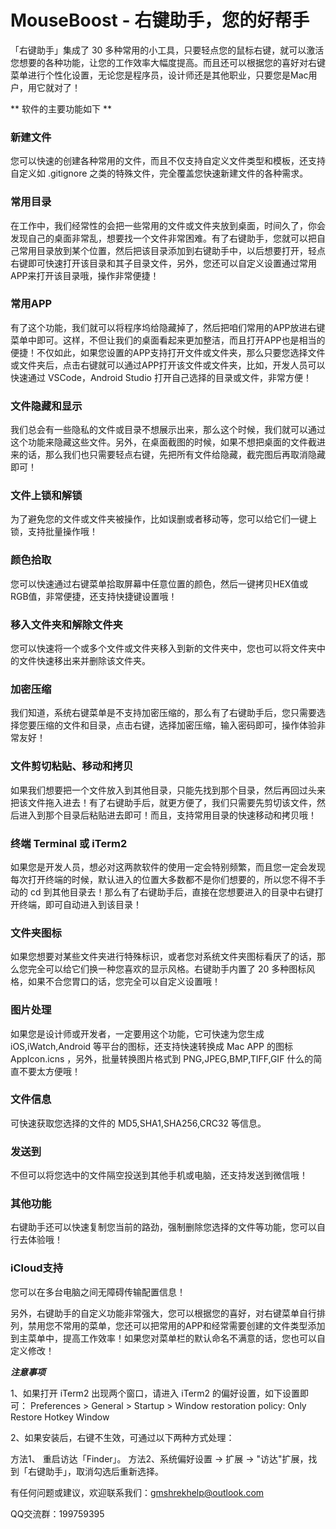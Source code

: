 # MouseBoost - 右键助手，您的好帮手

「右键助手」集成了 30 多种常用的小工具，只要轻点您的鼠标右键，就可以激活您想要的各种功能，让您的工作效率大幅度提高。而且还可以根据您的喜好对右键菜单进行个性化设置，无论您是程序员，设计师还是其他职业，只要您是Mac用户，用它就对了！

** 软件的主要功能如下 **

### 新建文件
您可以快速的创建各种常用的文件，而且不仅支持自定义文件类型和模板，还支持自定义如 .gitignore 之类的特殊文件，完全覆盖您快速新建文件的各种需求。

### 常用目录
在工作中，我们经常性的会把一些常用的文件或文件夹放到桌面，时间久了，你会发现自己的桌面非常乱，想要找一个文件非常困难。有了右键助手，您就可以把自己常用目录放到某个位置，然后把该目录添加到右键助手中，以后想要打开，轻点右键即可快速打开该目录和其子目录文件，另外，您还可以自定义设置通过常用APP来打开该目录哦，操作非常便捷！

### 常用APP
有了这个功能，我们就可以将程序坞给隐藏掉了，然后把咱们常用的APP放进右键菜单中即可。这样，不但让我们的桌面看起来更加整洁，而且打开APP也是相当的便捷！不仅如此，如果您设置的APP支持打开文件或文件夹，那么只要您选择文件或文件夹后，点击右键就可以通过APP打开该文件或文件夹，比如，开发人员可以快速通过 VSCode，Android Studio 打开自己选择的目录或文件，非常方便！

### 文件隐藏和显示
我们总会有一些隐私的文件或目录不想展示出来，那么这个时候，我们就可以通过这个功能来隐藏这些文件。另外，在桌面截图的时候，如果不想把桌面的文件截进来的话，那么我们也只需要轻点右键，先把所有文件给隐藏，截完图后再取消隐藏即可！

### 文件上锁和解锁
为了避免您的文件或文件夹被操作，比如误删或者移动等，您可以给它们一键上锁，支持批量操作哦！

### 颜色拾取
您可以快速通过右键菜单拾取屏幕中任意位置的颜色，然后一键拷贝HEX值或RGB值，非常便捷，还支持快捷键设置哦！

### 移入文件夹和解除文件夹
您可以快速将一个或多个文件或文件夹移入到新的文件夹中，您也可以将文件夹中的文件快速移出来并删除该文件夹。

### 加密压缩
我们知道，系统右键菜单是不支持加密压缩的，那么有了右键助手后，您只需要选择您要压缩的文件和目录，点击右键，选择加密压缩，输入密码即可，操作体验非常友好！

### 文件剪切粘贴、移动和拷贝
如果我们想要把一个文件放入到其他目录，只能先找到那个目录，然后再回过头来把该文件拖入进去！有了右键助手后，就更方便了，我们只需要先剪切该文件，然后进入到那个目录后粘贴进去即可！而且，支持常用目录的快速移动和拷贝哦！

### 终端 Terminal 或 iTerm2
如果您是开发人员，想必对这两款软件的使用一定会特别频繁，而且您一定会发现每次打开终端的时候，默认进入的位置大多数都不是你们想要的，所以您不得不手动的 cd 到其他目录去！那么有了右键助手后，直接在您想要进入的目录中右键打开终端，即可自动进入到该目录！

### 文件夹图标
如果您想要对某些文件夹进行特殊标识，或者您对系统文件夹图标看厌了的话，那么您完全可以给它们换一种您喜欢的显示风格。右键助手内置了 20 多种图标风格，如果不合您胃口的话，您完全可以自定义设置哦！

### 图片处理
如果您是设计师或开发者，一定要用这个功能，它可快速为您生成 iOS,iWatch,Android 等平台的图标，还支持快速转换成 Mac APP 的图标 AppIcon.icns ，另外，批量转换图片格式到 PNG,JPEG,BMP,TIFF,GIF 什么的简直不要太方便哦！

### 文件信息
可快速获取您选择的文件的 MD5,SHA1,SHA256,CRC32 等信息。

### 发送到
不但可以将您选中的文件隔空投送到其他手机或电脑，还支持发送到微信哦！

### 其他功能
右键助手还可以快速复制您当前的路劲，强制删除您选择的文件等功能，您可以自行去体验哦！

### iCloud支持
您可以在多台电脑之间无障碍传输配置信息！

另外，右键助手的自定义功能非常强大，您可以根据您的喜好，对右键菜单自行排列，禁用您不常用的菜单，您还可以把常用的APP和经常需要创建的文件类型添加到主菜单中，提高工作效率！如果您对菜单栏的默认命名不满意的话，您也可以自定义修改！

***注意事项***

1、如果打开 iTerm2 出现两个窗口，请进入 iTerm2 的偏好设置，如下设置即可： Preferences > General > Startup > Window restoration policy: Only Restore Hotkey Window

2、如果安装后，右键不生效，可通过以下两种方式处理：

方法1、 重启访达「Finder」。
方法2、系统偏好设置 -> 扩展 -> "访达"扩展，找到「右键助手」，取消勾选后重新选择。

有任何问题或建议，欢迎联系我们：gmshrekhelp@outlook.com

QQ交流群：199759395
